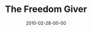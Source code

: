 ---
layout: message
category: message
series: "Free"
title: "The Freedom Giver"
date: 2010-02-28-00-00
message_id: 606
---